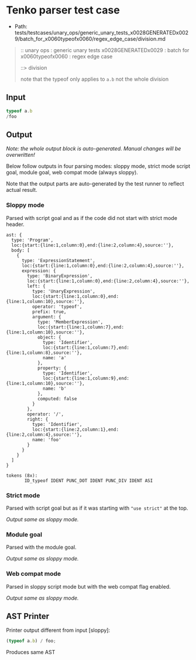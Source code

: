 # Tenko parser test case

- Path: tests/testcases/unary_ops/generic_unary_tests_x0028GENERATEDx0029/batch_for_x0060typeofx0060/regex_edge_case/division.md

> :: unary ops : generic unary tests x0028GENERATEDx0029 : batch for x0060typeofx0060 : regex edge case
>
> ::> division
>
> note that the typeof only applies to `a.b` not the whole division

## Input

`````js
typeof a.b
/foo
`````

## Output

_Note: the whole output block is auto-generated. Manual changes will be overwritten!_

Below follow outputs in four parsing modes: sloppy mode, strict mode script goal, module goal, web compat mode (always sloppy).

Note that the output parts are auto-generated by the test runner to reflect actual result.

### Sloppy mode

Parsed with script goal and as if the code did not start with strict mode header.

`````
ast: {
  type: 'Program',
  loc:{start:{line:1,column:0},end:{line:2,column:4},source:''},
  body: [
    {
      type: 'ExpressionStatement',
      loc:{start:{line:1,column:0},end:{line:2,column:4},source:''},
      expression: {
        type: 'BinaryExpression',
        loc:{start:{line:1,column:0},end:{line:2,column:4},source:''},
        left: {
          type: 'UnaryExpression',
          loc:{start:{line:1,column:0},end:{line:1,column:10},source:''},
          operator: 'typeof',
          prefix: true,
          argument: {
            type: 'MemberExpression',
            loc:{start:{line:1,column:7},end:{line:1,column:10},source:''},
            object: {
              type: 'Identifier',
              loc:{start:{line:1,column:7},end:{line:1,column:8},source:''},
              name: 'a'
            },
            property: {
              type: 'Identifier',
              loc:{start:{line:1,column:9},end:{line:1,column:10},source:''},
              name: 'b'
            },
            computed: false
          }
        },
        operator: '/',
        right: {
          type: 'Identifier',
          loc:{start:{line:2,column:1},end:{line:2,column:4},source:''},
          name: 'foo'
        }
      }
    }
  ]
}

tokens (8x):
       ID_typeof IDENT PUNC_DOT IDENT PUNC_DIV IDENT ASI
`````

### Strict mode

Parsed with script goal but as if it was starting with `"use strict"` at the top.

_Output same as sloppy mode._

### Module goal

Parsed with the module goal.

_Output same as sloppy mode._

### Web compat mode

Parsed in sloppy script mode but with the web compat flag enabled.

_Output same as sloppy mode._

## AST Printer

Printer output different from input [sloppy]:

````js
(typeof a.b) / foo;
````

Produces same AST
